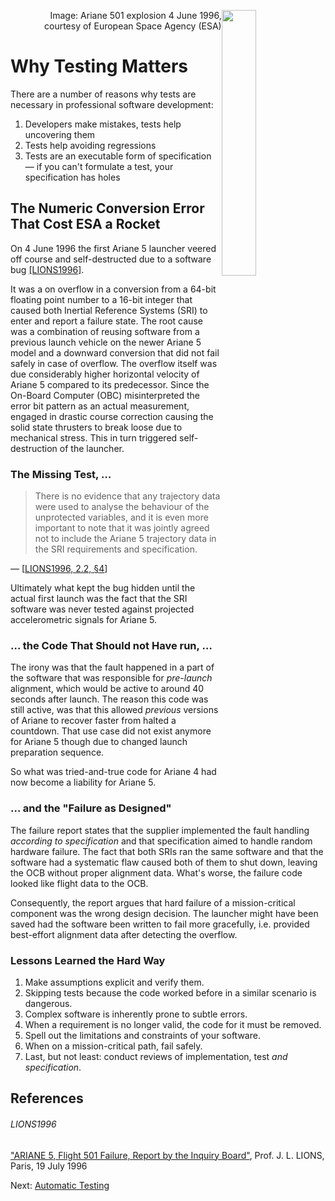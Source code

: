 <img style="float: right; width: 33%;" src="https://www.esa.int/var/esa/storage/images/esa_multimedia/images/1998/01/ariane_501_explosion/9088578-6-eng-GB/Ariane_501_explosion_pillars.jpg"/><p style="text-align: right">Image: Ariane 501 explosion 4 June 1996,<br/>courtesy of European Space Agency (ESA)</p>

# Why Testing Matters

There are a number of reasons why tests are necessary in professional software development:

1. Developers make mistakes, tests help uncovering them
2. Tests help avoiding regressions
3. Tests are an executable form of specification &mdash; if you can't formulate a test, your specification has holes

## The Numeric Conversion Error That Cost ESA a Rocket

On 4 June 1996 the first Ariane 5 launcher veered off course and self-destructed due to a software bug [[LIONS1996]](#lions1996).

It was a on overflow in a conversion from a 64-bit floating point number to a 16-bit integer that caused both Inertial Reference Systems (SRI) to enter and report a failure state. The root cause was a combination of reusing software from a previous launch vehicle on the newer Ariane 5 model and a downward conversion that did not fail safely in case of overflow. The overflow itself was due considerably higher horizontal velocity of Ariane 5 compared to its predecessor. Since the On-Board Computer (OBC) misinterpreted the error bit pattern as an actual measurement, engaged in drastic course correction causing the solid state thrusters to break loose due to mechanical stress. This in turn triggered self-destruction of the launcher.

### The Missing Test, &hellip;

> There is no evidence that any trajectory data were used to analyse the behaviour of the unprotected variables, and it is even more important to note that it was jointly agreed not to include the Ariane 5 trajectory data in the SRI requirements and specification.

&mdash; [[LIONS1996, 2.2, §4](#lions1996)]

Ultimately what kept the bug hidden until the actual first launch was the fact that the SRI software was never tested against projected accelerometric signals for Ariane 5.  

### &hellip; the Code That Should not Have run,  &hellip;

The irony was that the fault happened in a part of the software that was responsible for _pre-launch_ alignment, which would be active to around 40 seconds after launch. The reason this code was still active, was that this allowed _previous_ versions of Ariane to recover faster from halted a countdown. That use case did not exist anymore for Ariane 5 though due to changed launch preparation sequence.

So what was tried-and-true code for Ariane 4 had now become a liability for Ariane 5.

### &hellip; and the "Failure as Designed"

The failure report states that the supplier implemented the fault handling _according to specification_ and that specification aimed to handle random hardware failure. The fact that both SRIs ran the same software and that the software had a systematic flaw caused both of them to shut down, leaving the OCB without proper alignment data. What's worse, the failure code looked like flight data to the OCB.

Consequently, the report argues that hard failure of a mission-critical component was the wrong design decision. The launcher might have been saved had the software been written to fail more gracefully, i.e. provided best-effort alignment data after detecting the overflow.

### Lessons Learned the Hard Way

1. Make assumptions explicit and verify them.
2. Skipping tests because the code worked before in a similar scenario is dangerous.
3. Complex software is inherently prone to subtle errors.
4. When a requirement is no longer valid, the code for it must be removed.
5. Spell out the limitations and constraints of your software.
6. When on a mission-critical path, fail safely.
7. Last, but not least: conduct reviews of implementation, test _and specification_.


## References

###### LIONS1996
["ARIANE 5, Flight 501 Failure, Report by the Inquiry Board"](https://esamultimedia.esa.int/docs/esa-x-1819eng.pdf), Prof. J. L. LIONS, Paris, 19 July 1996

Next: [Automatic Testing](automatic_testing.md)